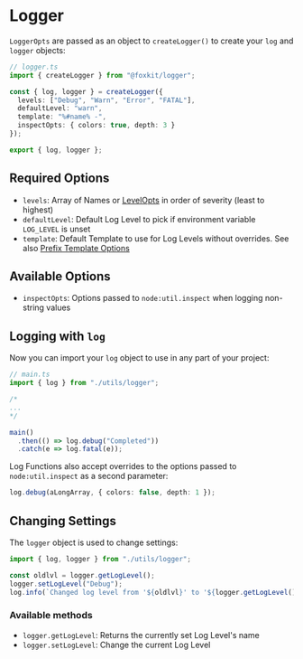 # Logger

`LoggerOpts` are passed as an object to `createLogger()` to create your `log` and `logger` objects:

```ts
// logger.ts
import { createLogger } from "@foxkit/logger";

const { log, logger } = createLogger({
  levels: ["Debug", "Warn", "Error", "FATAL"],
  defaultLevel: "warn",
  template: "%#name% -",
  inspectOpts: { colors: true, depth: 3 }
});

export { log, logger };
```

## Required Options

- `levels`: Array of Names or [LevelOpts](logger-options.md) in order of severity (least to highest)
- `defaultLevel`: Default Log Level to pick if environment variable `LOG_LEVEL` is unset
- `template`: Default Template to use for Log Levels without overrides. See also [Prefix Template Options](prefix-template-options.md)

## Available Options

- `inspectOpts`: Options passed to `node:util.inspect` when logging non-string values

## Logging with `log`

Now you can import your `log` object to use in any part of your project:

```ts
// main.ts
import { log } from "./utils/logger";

/*
...
*/

main()
  .then(() => log.debug("Completed"))
  .catch(e => log.fatal(e));
```

Log Functions also accept overrides to the options passed to `node:util.inspect` as a second parameter:

```ts
log.debug(aLongArray, { colors: false, depth: 1 });
```

## Changing Settings

The `logger` object is used to change settings:

```ts
import { log, logger } from "./utils/logger";

const oldlvl = logger.getLogLevel();
logger.setLogLevel("Debug");
log.info(`Changed log level from '${oldlvl}' to '${logger.getLogLevel()}'`);
```

### Available methods

- `logger.getLogLevel`: Returns the currently set Log Level's name
- `logger.setLogLevel`: Change the current Log Level
